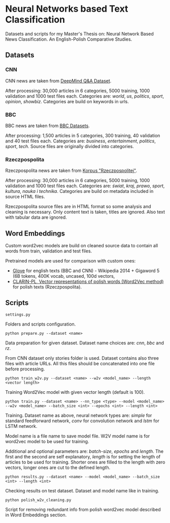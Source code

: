 # Neural Networks based Text Classification

Datasets and scripts for my Master's Thesis on:
Neural Network Based News Classification. An English-Polish Comparative Studies.

## Datasets

### CNN
CNN news are taken from [DeepMind Q&A Dataset](https://cs.nyu.edu/~kcho/DMQA/).

After processing:
30,000 articles in 6 categories, 5000 training, 1000 validation and 1000 test files each. Categories are: _world_, _us_, _politics_, _sport_, _opinion_, _showbiz_. Categories are build on keywords in urls.

### BBC
BBC news are taken from [BBC Datasets](http://mlg.ucd.ie/datasets/bbc.html).

After processing:
1,500 articles in 5 categories, 300 training, 40 validation and 40 test files each. Categories are: _business_, _entertainment_, _politics_, _sport_, _tech_. Source files are originally divided into categories.

### Rzeczpospolita
Rzeczpospolita news are taken from [Korpus "Rzeczpospolitej"](http://www.cs.put.poznan.pl/dweiss/research/rzeczpospolita/).

After processing:
30,000 articles in 6 categories, 5000 training, 1000 validation and 1000 test files each. Categories are: _świat_, _kraj_, _prawo_, _sport_, _kultura_, _nauka i technika_. Categories are build on metadata included in source HTML files.

Rzeczpospolita source files are in HTML format so some analysis and cleaning is necessary. Only content text is taken, titles are ignored. Also text with tabular data are ignored.

## Word Embeddings

Custom word2vec models are build on cleaned source data to contain all words from train, validation and test files.

Pretrained models are used for comparison with custom ones:
- [Glove](https://nlp.stanford.edu/projects/glove/) for english texts (BBC and CNN) - Wikipedia 2014 + Gigaword 5 (6B tokens, 400K vocab, uncased, 100d vectors,
- [CLARIN-PL, Vector representations of polish words (Word2Vec method) ](https://clarin-pl.eu/dspace/handle/11321/327?show=full) for polish texts (Rzeczpospolita).

## Scripts

`settings.py` 

Folders and scripts configuration. 

`python prepare.py --dataset <name>`

Data preparation for given dataset. Dataset name choices are: _cnn_, _bbc_ and _rz_. 

From CNN dataset only stories folder is used. Dataset contains also three files with article URLs. All this files should be concatenated into one file before processing.

`python train_w2v.py --dataset <name> --w2v <model_name> --length <vector length>`

Training Word2Vec model with given vector length (default is 100).

`python train.py --dataset <name> --nn_type <type> --model <model_name> --w2v <model_name> --batch_size <int> --epochs <int> --length <int>`

Training. Dataset name as above, neural network types are: _simple_ for standard feedforward network, _conv_ for  convolution network and _lstm_ for LSTM network.

Model name is a file name to save model file. W2V model name is for word2vec model to be used for training.

Additional and optional parameters are: _batch-size_, _epochs_ and _length_. The first and the second are self explanatory, _length_ is for setting the length of articles to be used for training. Shorter ones are filled to the length with zero vectors, longer ones are cut to the defined length.

`python results.py --dataset <name> --model <model_name> --batch_size <int> --length <int>`

Checking results on test dataset. Dataset and model name like in training.

`python polish_w2v_cleaning.py`

Script for removing redundant info from polish word2vec model described in Word Embeddings section.